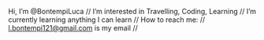 Hi, I’m @BontempiLuca //
I’m interested in Travelling, Coding, Learning //
I’m currently learning anything I can learn //
How to reach me: //
  l.bontempi121@gmail.com is my email //

<!---
BontempiLuca/BontempiLuca is a ✨ special ✨ repository because its `README.md` (this file) appears on your GitHub profile.
You can click the Preview link to take a look at your changes.
--->
